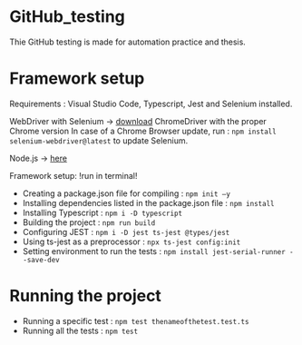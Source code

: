 # GitHub_testing

Thie GitHub testing is made for automation practice and thesis.

# Framework setup

Requirements : Visual Studio Code, Typescript, Jest and Selenium installed. <br>

WebDriver with Selenium -> [download](https://chromedriver.chromium.org/downloads) ChromeDriver with the proper Chrome version
In case of a Chrome Browser update, run : `npm install selenium-webdriver@latest` to update Selenium. 

Node.js -> [here](https://nodejs.org/en/download) <br>

Framework setup: 
!run in terminal!
* Creating a package.json file for compiling : `npm init –y` <br>
* Installing dependencies listed in the package.json file : `npm install` <br>
* Installing Typescript : `npm i -D typescript` <br>
* Building the project : `npm run build` <br>
* Configuring JEST : `npm i -D jest ts-jest @types/jest` <br>
* Using ts-jest as a preprocessor : `npx ts-jest config:init`
* Setting environment to run the tests : `npm install jest-serial-runner --save-dev ` <br>

# Running the project

* Running a specific test : `npm test thenameofthetest.test.ts` <br> 
* Running all the tests : `npm test`
